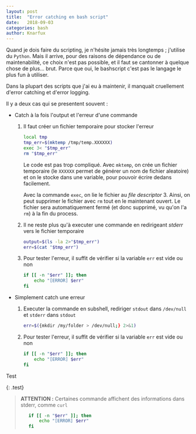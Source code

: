 ```yaml
---
layout: post
title:  "Error catching en bash script"
date:   2018-09-03
categories: bash
author: Knarfux
---
```

Quand je dois faire du scripting, je n'hésite jamais très longtemps ; j'utilise du `Python`. Mais il arrive, pour des raisons de dépendance ou de maintenabilité, ce choix n'est pas possible, et il faut se cantonner à quelque chose de plus... brut.
Parce que oui, le bashscript c'est pas le langage le plus fun à utiliser.

Dans la plupart des scripts que j'ai eu à maintenir, il manquait cruellement d'error catching et d'error logging.

Il y a deux cas qui se presentent souvent :

- Catch à la fois l'output et l'erreur d'une commande

    1. Il faut créer un fichier temporaire pour stocker l'erreur

        ```bash
        local tmp
        tmp_err=$(mktemp /tmp/temp.XXXXXX)
        exec 3< "$tmp_err"
        rm "$tmp_err"
        ```

        Le code est pas trop compliqué. Avec `mktemp`, on crée un fichier temporaire (le `XXXXXX` permet de générer un nom de fichier aleatoire) et on le stocke dans une variable, pour pouvoir écrire dedans facilement.

        Avec la commande `exec`, on lie le fichier au *file descriptor* 3. Ainsi, on peut supprimer le fichier avec `rm` tout en le maintenant ouvert. Le fichier sera automatiquement fermé (et donc supprimé, vu qu'on l'a `rm`) à la fin du process.

    2. Il ne reste plus qu'à executer une commande en redirigeant *stderr* vers le fichier temporaire

        ```bash
        output=$(ls -la 2>"$tmp_err")
        err=$(cat "$tmp_err")
        ```

    3. Pour tester l'erreur, il suffit de vérifier si la variable `err` est vide ou non

        ```bash
        if [[ -n "$err" ]]; then
            echo "[ERROR] $err"
        fi
        ```

- Simplement catch une erreur

    1. Executer la commande en subshell, rediriger `stdout` dans `/dev/null` et `stderr` dans `stdout`


        ```bash
        err=$({mkdir /my/folder > /dev/null;} 2>&1)
        ```

    2. Pour tester l'erreur, il suffit de vérifier si la variable `err` est vide ou non

        ```bash
        if [[ -n "$err" ]]; then
            echo "[ERROR] $err"
        fi
        ```


Test

{: .test}
> **ATTENTION :** Certaines commande affichent des informations dans stderr, comme `curl`
> ```bash
>    if [[ -n "$err" ]]; then
>        echo "[ERROR] $err"
>    fi
> ```
